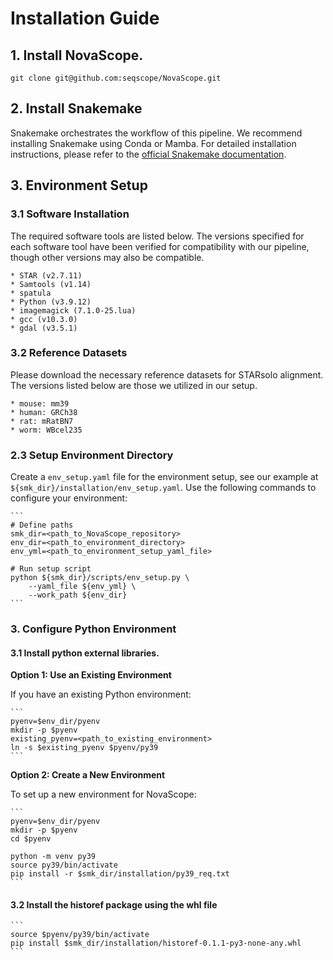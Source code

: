 # Installation Guide

## 1. Install NovaScope.

```
git clone git@github.com:seqscope/NovaScope.git
```

## 2. Install Snakemake 

Snakemake orchestrates the workflow of this pipeline. We recommend installing Snakemake using Conda or Mamba. For detailed installation instructions, please refer to the [official Snakemake documentation](https://snakemake.readthedocs.io/en/stable/getting_started/installation.html).

## 3. Environment Setup

### 3.1 Software Installation	

The required software tools are listed below. The versions specified for each software tool have been verified for compatibility with our pipeline, though other versions may also be compatible.

	* STAR (v2.7.11)
	* Samtools (v1.14)
	* spatula
	* Python (v3.9.12)
	* imagemagick (7.1.0-25.lua)
	* gcc (v10.3.0) 
	* gdal (v3.5.1)
		
### 3.2 Reference Datasets
	
Please download the necessary reference datasets for STARsolo alignment. The versions listed below are those we utilized in our setup.

	* mouse: mm39
	* human: GRCh38
	* rat: mRatBN7
	* worm: WBcel235

	
### 2.3 Setup Environment Directory

Create a `env_setup.yaml` file for the environment setup, see our example at `${smk_dir}/installation/env_setup.yaml`. Use the following commands to configure your environment:

	```	
	# Define paths
	smk_dir=<path_to_NovaScope_repository>
	env_dir=<path_to_environment_directory>
	env_yml=<path_to_environment_setup_yaml_file>

	# Run setup script
	python ${smk_dir}/scripts/env_setup.py \
		--yaml_file ${env_yml} \
		--work_path ${env_dir}
	``` 


### 3. Configure Python Environment

#### 3.1 Install python external libraries.

**Option 1: Use an Existing Environment**

If you have an existing Python environment:

	```
	pyenv=$env_dir/pyenv
	mkdir -p $pyenv
	existing_pyenv=<path_to_existing_environment>
	ln -s $existing_pyenv $pyenv/py39
	```

**Option 2: Create a New Environment**

To set up a new environment for NovaScope:
		
	```
	pyenv=$env_dir/pyenv
	mkdir -p $pyenv
	cd $pyenv

	python -m venv py39
	source py39/bin/activate
	pip install -r $smk_dir/installation/py39_req.txt
	```

#### 3.2 Install the historef package using the whl file

    ```
	source $pyenv/py39/bin/activate
	pip install $smk_dir/installation/historef-0.1.1-py3-none-any.whl
	```
